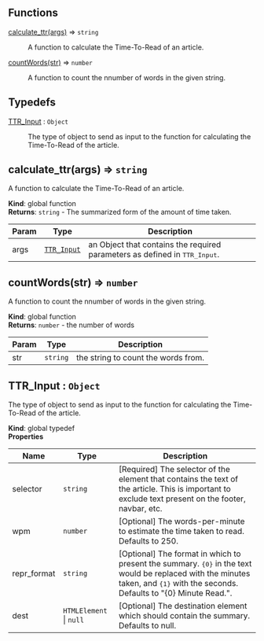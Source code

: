 ## Functions

<dl>
<dt><a href="#calculate_ttr">calculate_ttr(args)</a> ⇒ <code>string</code></dt>
<dd><p>A function to calculate the Time-To-Read of an article.</p>
</dd>
<dt><a href="#countWords">countWords(str)</a> ⇒ <code>number</code></dt>
<dd><p>A function to count the nnumber of words in the given string.</p>
</dd>
</dl>

## Typedefs

<dl>
<dt><a href="#TTR_Input">TTR_Input</a> : <code>Object</code></dt>
<dd><p>The type of object to send as input to the function for calculating the Time-To-Read of the article.</p>
</dd>
</dl>

<a name="calculate_ttr"></a>

## calculate\_ttr(args) ⇒ <code>string</code>
A function to calculate the Time-To-Read of an article.

**Kind**: global function  
**Returns**: <code>string</code> - The summarized form of the amount of time taken.  

| Param | Type | Description |
| --- | --- | --- |
| args | [<code>TTR\_Input</code>](#TTR_Input) | an Object that contains the required parameters as defined in <tt>TTR_Input</tt>. |

<a name="countWords"></a>

## countWords(str) ⇒ <code>number</code>
A function to count the nnumber of words in the given string.

**Kind**: global function  
**Returns**: <code>number</code> - the number of words  

| Param | Type | Description |
| --- | --- | --- |
| str | <code>string</code> | the string to count the words from. |

<a name="TTR_Input"></a>

## TTR\_Input : <code>Object</code>
The type of object to send as input to the function for calculating the Time-To-Read of the article.

**Kind**: global typedef  
**Properties**

| Name | Type | Description |
| --- | --- | --- |
| selector | <code>string</code> | [Required] The selector of the element that contains the text of the article. This is important to exclude text present on the footer, navbar, etc. |
| wpm | <code>number</code> | [Optional] The words-per-minute to estimate the time taken to read. Defaults to 250. |
| repr_format | <code>string</code> | [Optional] The format in which to present the summary. <tt>{0}</tt> in the text would be replaced with the minutes taken, and <tt>{1}</tt> with the seconds. Defaults to "{0} Minute Read.". |
| dest | <code>HTMLElement</code> \| <code>null</code> | [Optional] The destination element which should contain the summary. Defaults to null. |

